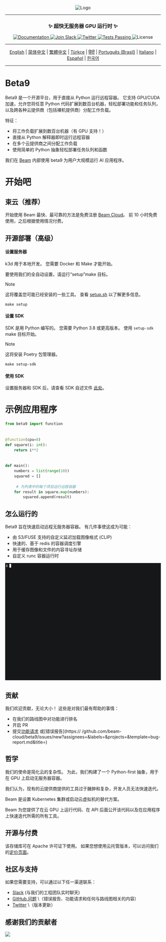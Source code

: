 <div align="center">
<p align="center">
<img alt="Logo" src="https://github.com/beam-cloud/beta9/assets/10925686/a23019e2-3a34-4efa-9ac7-033c83f528cf"/ width="20%">
</p>

---

### **✨ 超快无服务器 GPU 运行时 ✨**

<p align="center">
  <a href="https://docs.beam.cloud">
    <img alt="Documentation" src="https://img.shields.io/badge/docs-quickstart-blue">
  </a>
  <a href="https://join.slack.com/t/beam-89x5025/shared_invite/zt-1ye1jzgg2-cGpMKuoXZJiT3oSzgPmN8g">
    <img alt="Join Slack" src="https://img.shields.io/badge/Beam-Join%20Slack-blue?logo=slack">
  </a>
    <a href="https://twitter.com/beam_cloud">
    <img alt="Twitter" src="https://img.shields.io/twitter/follow/beam_cloud.svg?style=social&logo=twitter">
  </a>
  <a href="https://github.com/beam-cloud/beta9/actions">
    <img alt="Tests Passing" src="https://github.com/beam-cloud/beta9/actions/workflows/test.yml/badge.svg">
  </a>
  <img alt="License" src="https://img.shields.io/badge/license-Apache--2.0-ff69b4"/>
</p>

---

[English](https://github.com/beam-cloud/beta9/blob/master/README.md) | [简体中文](https://github.com/beam-cloud/beta9/blob/master/docs/zh/zh_cn/README.md) | [繁體中文](https://github.com/beam-cloud/beta9/blob/master/docs/zh/zh_cw/README.md) | [Türkçe](https://github.com/beam-cloud/beta9/blob/master/docs/tr/README.md) | [हिंदी](https://github.com/beam-cloud/beta9/blob/master/docs/in/README.md) | [Português (Brasil)](https://github.com/beam-cloud/beta9/blob/master/docs/pt/README.md) | [Italiano](https://github.com/beam-cloud/beta9/blob/master/docs/it/README.md) | [Español](https://github.com/beam-cloud/beta9/blob/master/docs/es/README.md) | [한국어](https://github.com/beam-cloud/beta9/blob/master/docs/kr/README.md)

---

</div>

# Beta9

Beta9 是一个开源平台，用于直接从 Python 运行远程容器。 它支持 GPU/CUDA 加速，允许您将任意 Python 代码扩展到数百台机器，轻松部署功能和任务队列，以及跨各种云提供商（包括裸机提供商）分配工作负载。

特征：

- 将工作负载扩展到数百台机器（有 GPU 支持！）
- 直接从 Python 解释器即时运行远程容器
- 在多个云提供商之间分配工作负载
- 使用简单的 Python 抽象轻松部署任务队列和函数

我们在 [Beam](https://beam.cloud) 内部使用 beta9 为用户大规模运行 AI 应用程序。

# 开始吧

## 束云（推荐）

开始使用 Beam 最快、最可靠的方法是免费注册 [Beam Cloud](https://beam.cloud)。 前 10 小时免费使用，之后根据使用情况付费。

## 开源部署（高级）

#### 设置服务器

k3d 用于本地开发。 您需要 Docker 和 Make 才能开始。

要使用我们的全自动设置，请运行“setup”make 目标。

> [!NOTE]
> 这将覆盖您可能已经安装的一些工具。 查看 [setup.sh](bin/setup.sh) 以了解更多信息。

```
make setup
```

#### 设置 SDK

SDK 是用 Python 编写的。 您需要 Python 3.8 或更高版本。 使用 `setup-sdk` make 目标开始。

> [!NOTE]
> 这将安装 Poetry 包管理器。

```
make setup-sdk
```

#### 使用 SDK

设置服务器和 SDK 后，请查看 SDK 自述文件 [此处](sdk/README.md)。

# 示例应用程序

```python
from beta9 import function


@function(cpu=8)
def square(i: int):
    return i**2


def main():
    numbers = list(range(10))
    squared = []

     # 为列表中的每个项目运行远程容器
    for result in square.map(numbers):
        squared.append(result)
```

## 怎么运行的

Beta9 旨在快速启动远程无服务器容器。 有几件事使这成为可能：

- 由 S3/FUSE 支持的自定义延迟加载图像格式 (CLIP)
- 快速的、基于 redis 的容器调度引擎
- 用于缓存图像和文件的内容寻址存储
- 自定义 runc 容器运行时

![演示 gif](sdk/docs/demo.gif)

## 贡献

我们欢迎贡献，无论大小！ 这些是对我们最有帮助的事情：

- 在我们的路线图中对功能进行排名
- 开启 PR
- 提交[功能请求](https://github.com/beam-cloud/beta9/issues/new?assignees=&labels=&projects=&template=feature-request.md&title=) 或[错误报告](https:// /github.com/beam-cloud/beta9/issues/new?assignees=&labels=&projects=&template=bug-report.md&title=)

## 哲学

我们的使命是简化云的复杂性。 为此，我们构建了一个 Python-first 抽象，用于在 GPU 上启动无服务器容器。

我们认为，现有的云提供商提供的工具过于臃肿和复杂，开发人员无法快速迭代。

Beam 是设置 Kubernetes 集群或启动云虚拟机的替代方案。

Beam 为您提供了在云 GPU 上运行代码、在 API 后面公开该代码以及在应用程序上快速迭代所需的所有工具。

## 开源与付费

该存储库可在 Apache 许可证下使用。 如果您想使用云托管版本，可以访问我们的[定价页面](https://beam.cloud/pricing)。

## 社区与支持

如果您需要支持，可以通过以下任一渠道联系：

- [Slack](https://join.slack.com/t/beam-cloud/shared_invite/zt-2f16bwiiq-oP8weCLWNrf_9lJZIDf0Fg) \(与我们的工程团队实时聊天\)
- [GitHub 问题](https://github.com/beam-cloud/issues) \（错误报告、功能请求和任何与路线图相关的内容）
- [Twitter](https://twitter.com/beam_cloud) \（版本更新）

## 感谢我们的贡献者

<a href="https://github.com/slai-labs/get-beam/graphs/contributors">
   <img src="https://contrib.rocks/image?repo=slai-labs/get-beam" />
</a>
